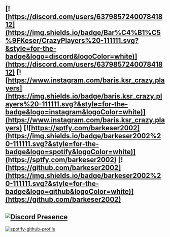  [![https://discord.com/users/637985724007841812](https://img.shields.io/badge/Bar%C4%B1%C5%9FKeser/CrazyPlayers%20-111111.svg?&style=for-the-badge&logo=discord&logoColor=white)](https://discord.com/users/637985724007841812)  [![https://www.instagram.com/baris.ksr_crazy.players](https://img.shields.io/badge/baris.ksr_crazy.players%20-111111.svg?&style=for-the-badge&logo=instagram&logoColor=white)](https://www.instagram.com/baris.ksr_crazy.players) [![https://sptfy.com/barkeser2002](https://img.shields.io/badge/barkeser2002%20-111111.svg?&style=for-the-badge&logo=spotify&logoColor=white)](https://sptfy.com/barkeser2002) [![https://github.com/barkeser2002](https://img.shields.io/badge/barkeser2002%20-111111.svg?&style=for-the-badge&logo=github&logoColor=white)](https://github.com/barkeser2002)
------------
[![Discord Presence](https://lanyard-profile-readme.vercel.app/api/637985724007841812?theme=dark&bg=06154a&animated=true&hideDiscrim=true&borderRadius=20px)](https://discord.com/users/637985724007841812)
------------
[![spotify-github-profile](https://spotify-github-profile.vercel.app/api/view?uid=barkeser2002&cover_image=true&theme=default&show_offline=true&background_color=121212&bar_color=53b14f&bar_color_cover=false)](https://spotify-github-profile.vercel.app/api/view?uid=barkeser2002&redirect=true)
